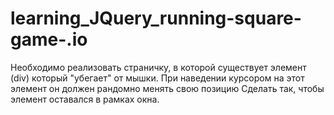 # learning_JQuery_running-square-game-.io

Необходимо реализовать страничку, в которой существует элемент (div) который "убегает" от мышки.
При наведении курсором на этот элемент он должен рандомно менять свою позицию
Сделать так, чтобы элемент оставался в рамках окна.
